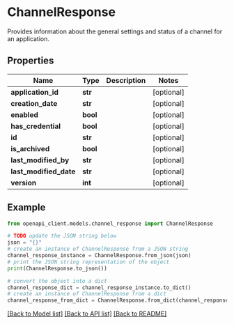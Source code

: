 # ChannelResponse

Provides information about the general settings and status of a channel for an application.

## Properties

Name | Type | Description | Notes
------------ | ------------- | ------------- | -------------
**application_id** | **str** |  | [optional] 
**creation_date** | **str** |  | [optional] 
**enabled** | **bool** |  | [optional] 
**has_credential** | **bool** |  | [optional] 
**id** | **str** |  | [optional] 
**is_archived** | **bool** |  | [optional] 
**last_modified_by** | **str** |  | [optional] 
**last_modified_date** | **str** |  | [optional] 
**version** | **int** |  | [optional] 

## Example

```python
from openapi_client.models.channel_response import ChannelResponse

# TODO update the JSON string below
json = "{}"
# create an instance of ChannelResponse from a JSON string
channel_response_instance = ChannelResponse.from_json(json)
# print the JSON string representation of the object
print(ChannelResponse.to_json())

# convert the object into a dict
channel_response_dict = channel_response_instance.to_dict()
# create an instance of ChannelResponse from a dict
channel_response_from_dict = ChannelResponse.from_dict(channel_response_dict)
```
[[Back to Model list]](../README.md#documentation-for-models) [[Back to API list]](../README.md#documentation-for-api-endpoints) [[Back to README]](../README.md)


